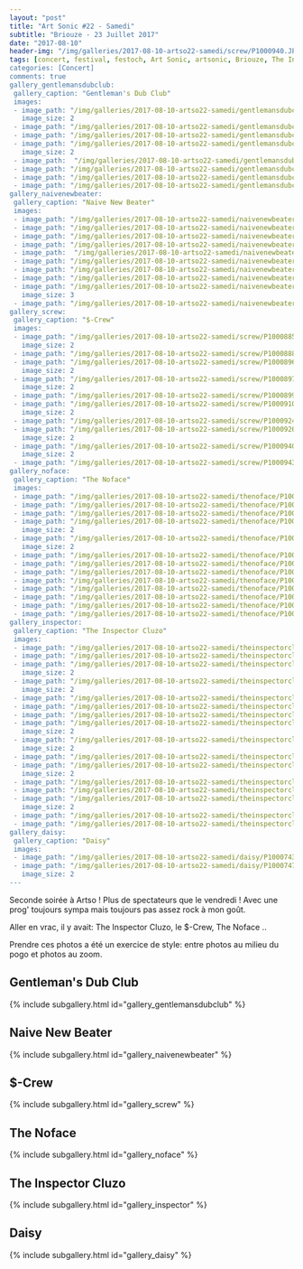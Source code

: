 ```yaml
---
layout: "post"
title: "Art Sonic #22 - Samedi"
subtitle: "Briouze - 23 Juillet 2017"
date: "2017-08-10"
header-img: "/img/galleries/2017-08-10-artso22-samedi/screw/P1000940.JPG"
tags: [concert, festival, festoch, Art Sonic, artsonic, Briouze, The Inspector Cluzo, Inspector Cluzo, Daisy, Gentleman's Dub Club, Naive New Beater, $-Crew, Nekfeu, The Noface, Noface]
categories: [Concert]
comments: true
gallery_gentlemansdubclub:
 gallery_caption: "Gentleman's Dub Club"
 images:
 - image_path: "/img/galleries/2017-08-10-artso22-samedi/gentlemansdubclub/P1000806.JPG"
   image_size: 2
 - image_path: "/img/galleries/2017-08-10-artso22-samedi/gentlemansdubclub/P1000809.JPG"
 - image_path: "/img/galleries/2017-08-10-artso22-samedi/gentlemansdubclub/P1000812.JPG"
 - image_path: "/img/galleries/2017-08-10-artso22-samedi/gentlemansdubclub/P1000817.JPG"
   image_size: 2
 - image_path:  "/img/galleries/2017-08-10-artso22-samedi/gentlemansdubclub/P1000819.JPG"
 - image_path: "/img/galleries/2017-08-10-artso22-samedi/gentlemansdubclub/P1000819_NB.JPG"
 - image_path: "/img/galleries/2017-08-10-artso22-samedi/gentlemansdubclub/P1000821.JPG"
 - image_path: "/img/galleries/2017-08-10-artso22-samedi/gentlemansdubclub/P1000822.JPG"
gallery_naivenewbeater:
 gallery_caption: "Naive New Beater"
 images:
 - image_path: "/img/galleries/2017-08-10-artso22-samedi/naivenewbeater/P1000828.JPG"
 - image_path: "/img/galleries/2017-08-10-artso22-samedi/naivenewbeater/P1000836.JPG"
 - image_path: "/img/galleries/2017-08-10-artso22-samedi/naivenewbeater/P1000840.JPG"
 - image_path: "/img/galleries/2017-08-10-artso22-samedi/naivenewbeater/P1000843.JPG"
 - image_path:  "/img/galleries/2017-08-10-artso22-samedi/naivenewbeater/P1000856.JPG"
 - image_path: "/img/galleries/2017-08-10-artso22-samedi/naivenewbeater/P1000858.JPG"
 - image_path: "/img/galleries/2017-08-10-artso22-samedi/naivenewbeater/P1000861.JPG"
 - image_path: "/img/galleries/2017-08-10-artso22-samedi/naivenewbeater/P1000862.JPG"
 - image_path: "/img/galleries/2017-08-10-artso22-samedi/naivenewbeater/P1000873.JPG"
   image_size: 3
 - image_path: "/img/galleries/2017-08-10-artso22-samedi/naivenewbeater/P1000874.JPG"
gallery_screw:
 gallery_caption: "$-Crew"
 images:
 - image_path: "/img/galleries/2017-08-10-artso22-samedi/screw/P1000885.JPG"
   image_size: 2
 - image_path: "/img/galleries/2017-08-10-artso22-samedi/screw/P1000888.JPG"
 - image_path: "/img/galleries/2017-08-10-artso22-samedi/screw/P1000896.JPG"
   image_size: 2
 - image_path: "/img/galleries/2017-08-10-artso22-samedi/screw/P1000897.JPG"
   image_size: 2
 - image_path: "/img/galleries/2017-08-10-artso22-samedi/screw/P1000899.JPG"
 - image_path: "/img/galleries/2017-08-10-artso22-samedi/screw/P1000910.JPG"
   image_size: 2
 - image_path: "/img/galleries/2017-08-10-artso22-samedi/screw/P1000924.JPG"
 - image_path: "/img/galleries/2017-08-10-artso22-samedi/screw/P1000926.JPG"
   image_size: 2
 - image_path: "/img/galleries/2017-08-10-artso22-samedi/screw/P1000940.JPG"
   image_size: 2
 - image_path: "/img/galleries/2017-08-10-artso22-samedi/screw/P1000943.JPG"
gallery_noface:
 gallery_caption: "The Noface"
 images:
 - image_path: "/img/galleries/2017-08-10-artso22-samedi/thenoface/P1000749.JPG"
 - image_path: "/img/galleries/2017-08-10-artso22-samedi/thenoface/P1000753.JPG"
 - image_path: "/img/galleries/2017-08-10-artso22-samedi/thenoface/P1000756.JPG"
 - image_path: "/img/galleries/2017-08-10-artso22-samedi/thenoface/P1000756_NB.JPG"
   image_size: 2
 - image_path: "/img/galleries/2017-08-10-artso22-samedi/thenoface/P1000758.JPG"
   image_size: 2
 - image_path: "/img/galleries/2017-08-10-artso22-samedi/thenoface/P1000767.JPG"
 - image_path: "/img/galleries/2017-08-10-artso22-samedi/thenoface/P1000768.JPG"
 - image_path: "/img/galleries/2017-08-10-artso22-samedi/thenoface/P1000768_NB.JPG"
 - image_path: "/img/galleries/2017-08-10-artso22-samedi/thenoface/P1000770.JPG"
 - image_path: "/img/galleries/2017-08-10-artso22-samedi/thenoface/P1000792.JPG"
 - image_path: "/img/galleries/2017-08-10-artso22-samedi/thenoface/P1000793.JPG"
 - image_path: "/img/galleries/2017-08-10-artso22-samedi/thenoface/P1000801.JPG"
 - image_path: "/img/galleries/2017-08-10-artso22-samedi/thenoface/P1000803.JPG"
gallery_inspector:
 gallery_caption: "The Inspector Cluzo"
 images:
 - image_path: "/img/galleries/2017-08-10-artso22-samedi/theinspectorcluzo/P1000965.JPG"
 - image_path: "/img/galleries/2017-08-10-artso22-samedi/theinspectorcluzo/P1000966.JPG"
 - image_path: "/img/galleries/2017-08-10-artso22-samedi/theinspectorcluzo/P1000968.JPG"
   image_size: 2
 - image_path: "/img/galleries/2017-08-10-artso22-samedi/theinspectorcluzo/P1000973.JPG"
   image_size: 2
 - image_path: "/img/galleries/2017-08-10-artso22-samedi/theinspectorcluzo/P1000984.JPG"
 - image_path: "/img/galleries/2017-08-10-artso22-samedi/theinspectorcluzo/P1000991.JPG"
 - image_path: "/img/galleries/2017-08-10-artso22-samedi/theinspectorcluzo/P1000992.JPG"
 - image_path: "/img/galleries/2017-08-10-artso22-samedi/theinspectorcluzo/P1010003.JPG"
   image_size: 2
 - image_path: "/img/galleries/2017-08-10-artso22-samedi/theinspectorcluzo/P1010003_NB.JPG"
   image_size: 2
 - image_path: "/img/galleries/2017-08-10-artso22-samedi/theinspectorcluzo/P1010004.JPG"
 - image_path: "/img/galleries/2017-08-10-artso22-samedi/theinspectorcluzo/P1010006.JPG"
   image_size: 2
 - image_path: "/img/galleries/2017-08-10-artso22-samedi/theinspectorcluzo/P1010006_NB.JPG"
 - image_path: "/img/galleries/2017-08-10-artso22-samedi/theinspectorcluzo/P1010012.JPG"
 - image_path: "/img/galleries/2017-08-10-artso22-samedi/theinspectorcluzo/P1010022.JPG"
   image_size: 2
 - image_path: "/img/galleries/2017-08-10-artso22-samedi/theinspectorcluzo/P1010025.JPG"
 - image_path: "/img/galleries/2017-08-10-artso22-samedi/theinspectorcluzo/P1010025_NB.JPG"
gallery_daisy:
 gallery_caption: "Daisy"
 images:
 - image_path: "/img/galleries/2017-08-10-artso22-samedi/daisy/P1000743.JPG"
 - image_path: "/img/galleries/2017-08-10-artso22-samedi/daisy/P1000747.JPG"
   image_size: 2
---
```


Seconde soirée à Artso ! Plus de spectateurs que le vendredi ! Avec une prog' toujours sympa mais toujours pas assez rock à mon goût.

Aller en vrac, il y avait: The Inspector Cluzo, le $-Crew, The Noface ..

Prendre ces photos a été un exercice de style: entre photos au milieu du pogo et photos au zoom.

## Gentleman's Dub Club

{% include subgallery.html id="gallery_gentlemansdubclub" %}

## Naive New Beater

{% include subgallery.html id="gallery_naivenewbeater" %}

## $-Crew

{% include subgallery.html id="gallery_screw" %}

## The Noface

{% include subgallery.html id="gallery_noface" %}

## The Inspector Cluzo

{% include subgallery.html id="gallery_inspector" %}

## Daisy

{% include subgallery.html id="gallery_daisy" %}
